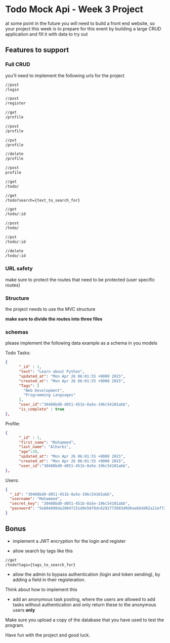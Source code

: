# Todo Mock Api - Week 3 Project

at some point in the future you will need to build a front end website, so your project this week is to prepare for this event by building a large CRUD application and fill it with data to try out

## Features to support

### Full CRUD

you'll need to implement the following urls for the project

```bash
//post
/login

//post
/register

//get
/profile

//post
/profile

//put
/profile

//delete
/profile

//post
profile

//get
/todo/

//get
/todo?search={text_to_search_for}

//get
/todo/:id

//post
/todo/

//put
/todo/:id

//delete
/todo/:id
```

### URL safety    
make sure to protect the routes that need to be protected (user specific routes)

### Structure

the project needs to use the MVC structure

**make sure to divide the routes into three files**

### schemas

please implement the following data example as a schema in you models

Todo Tasks:

```json
{
      "_id" : 1,
      "text": "Learn about Python",
      "updated_at": "Mon Apr 26 06:01:55 +0000 2015",
      "created_at": "Mon Apr 26 06:01:55 +0000 2015",
      "Tags": [
        "Web Development",
        "Programming Languages"
      ],
      "user_id":"30408bd0-d051-451b-8a5e-196c54101abb",
      "is_complete" : true
},
```

Profile:

```json
{
      "_id" : 1,
      "first_name": "Mohammed",
      "last_name": "Alharbi",
      "age":20,
      "updated_at": "Mon Apr 26 06:01:55 +0000 2015",
      "created_at": "Mon Apr 26 06:01:55 +0000 2015",
      "user_id":"30408bd0-d051-451b-8a5e-196c54101abb",
},
```

Users:

```json
{
  "_id": "30408bd0-d051-451b-8a5e-196c54101abb",
  "username": "Mohammed",
  "secret_key": "30408bd0-d051-451b-8a5e-196c54101abb",
  "password": "5e884898da28047151d0e56f8dc6292773603d0d6aabbdd62a11ef721d1542d8"
}
```

## Bonus

- implement a JWT encryption for the login and register

- allow search by tags like this

```bash 
//get
/todo?tags={tags_to_search_for}
```

- allow the admin to bypass authentication (login and token sending), by adding a field in their registeration.

Think about how to implement this

- add an anonymous task posting, where the users are allowed to add tasks without authentication and only return these to the anonymous users **only**

Make sure you upload a copy of the database that you have used to test the program.

Have fun with the project and good luck.
